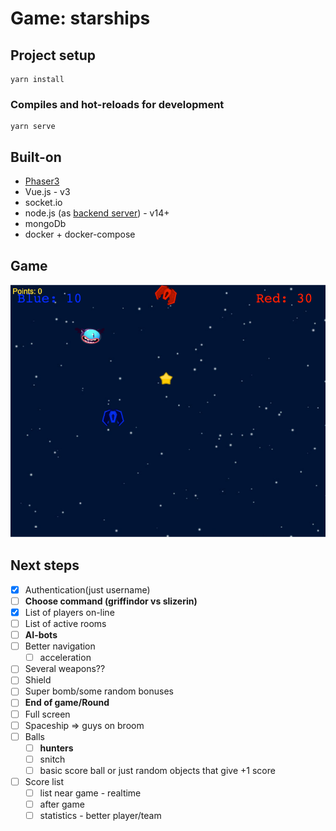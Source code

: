 # Game: starships

## Project setup
```
yarn install
```

### Compiles and hot-reloads for development
```
yarn serve
```

## Built-on
- [Phaser3](https://github.com/photonstorm/phaser)
- Vue.js - v3
- socket.io
- node.js (as [backend server](https://github.com/verpeta/space-kwiddich-back)) - v14+
- mongoDb 
- docker + docker-compose

## Game

![game](./docs/game_sceenshot.png)


## Next steps
- [x] Authentication(just username)
- [ ] **Choose command (griffindor vs slizerin)**
- [x] List of players on-line
- [ ] List of active rooms
- [ ] **AI-bots**
- [ ] Better navigation
  - [ ] acceleration
- [ ] Several weapons??
- [ ] Shield
- [ ] Super bomb/some random bonuses
- [ ] **End of game/Round**
- [ ] Full screen
- [ ] Spaceship => guys on broom
- [ ] Balls
  - [ ] **hunters**
  - [ ] snitch
  - [ ] basic score ball or just random objects that give +1 score
- [ ] Score list
  - [ ] list near game - realtime
  - [ ] after game
  - [ ] statistics - better player/team
